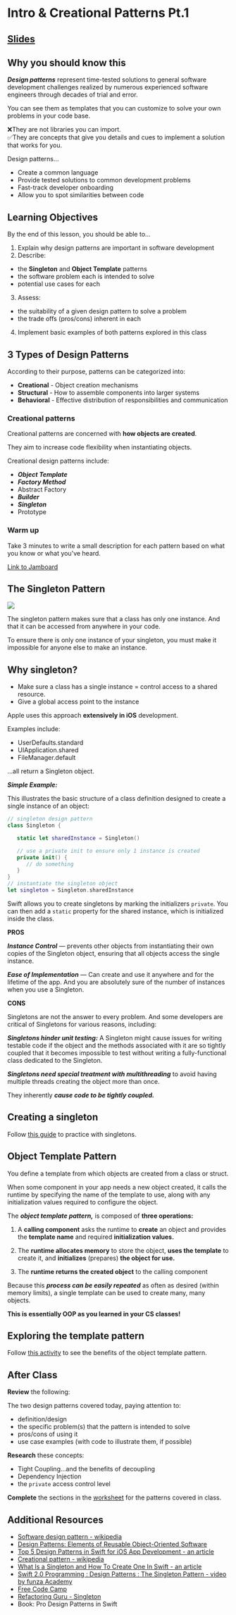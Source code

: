 <!-- Run this slideshow via the following command: -->
<!-- reveal-md README.md -w -->


<!-- .slide: class="header" -->

# Intro & Creational Patterns Pt.1

## [Slides](https://make-school-courses.github.io/MOB-2.4-Advanced-Architectural-Patterns-in-iOS/Slides/01-Creational-PatternsPt.1/README.html ':ignore')

<!-- > -->

## Why you should know this

__*Design patterns*__ represent time-tested solutions to general software development challenges realized by numerous experienced software engineers through decades of trial and error.

<!-- v -->

You can see them as templates that you can customize to solve your own problems in your code base.

❌They are not libraries you can import.<br>
✅They are concepts that give you details and cues to implement a solution that works for you.

<!-- > -->

Design patterns...

- Create a common language
- Provide tested solutions to common development problems
- Fast-track developer onboarding
- Allow you to spot similarities between code

<!-- > -->

## Learning Objectives

By the end of this lesson, you should be able to...

1. Explain why design patterns are important in software development
2. Describe:
  - the **Singleton** and **Object Template** patterns
  - the software problem each is intended to solve
  - potential use cases for each
3. Assess:
  - the suitability of a given design pattern to solve a problem
  - the trade offs (pros/cons) inherent in each
4. Implement basic examples of both patterns explored in this class

<!-- > -->

## 3 Types of Design Patterns

According to their purpose, patterns can be categorized into:

- **Creational** - Object creation mechanisms
- **Structural** - How to assemble components into larger systems
- **Behavioral** - Effective distribution of responsibilities and communication

<!-- > -->

### Creational patterns

Creational patterns are concerned with **how objects are created**.

They aim to increase code flexibility when instantiating objects.

<!-- > -->

Creational design patterns include:

- __*Object Template*__
- __*Factory Method*__
- Abstract Factory
- __*Builder*__
- __*Singleton*__
- Prototype

<!-- > -->

### Warm up

Take 3 minutes to write a small description for each pattern based on what you know or what you've heard.

[Link to Jamboard](https://jamboard.google.com/d/1vaQUal9xfJR9joXEMt8YGmONoi6GqOnT8JbF5yfHDEY/edit?usp=sharing)

<!-- > -->

## The Singleton Pattern

<img src="https://refactoring.guru/images/patterns/content/singleton/singleton.png">

The singleton pattern makes sure that a class has only one instance. And that it can be accessed from anywhere in your code.

To ensure there is only one instance of your singleton, you must make it impossible for anyone else to make an instance.

<!-- > -->

## Why singleton?

- Make sure a class has a single instance = control access to a shared resource.
- Give a global access point to the instance

<!-- > -->

Apple uses this approach **extensively in iOS** development.

Examples include:

- UserDefaults.standard
- UIApplication.shared
- FileManager.default

...all return a Singleton object.

<!-- > -->

__*Simple Example:*__

This illustrates the basic structure of a class definition designed to create a single instance of an object:

```swift
// singleton design pattern
class Singleton {

   static let sharedInstance = Singleton()

   // use a private init to ensure only 1 instance is created
   private init() {
      // do something
   }
}
// instantiate the singleton object
let singleton = Singleton.sharedInstance
```

Swift allows you to create singletons by marking the initializers `private`. You can then add a `static` property for the shared instance, which is initialized inside the class.

<!-- > -->

**PROS**

__*Instance Control*__ — prevents other objects from instantiating their own copies of the Singleton object, ensuring that all objects access the single instance.


<!-- v -->

__*Ease of Implementation*__ — Can create and use it anywhere and for the lifetime of the app. And you are absolutely sure of the number of instances when you use a Singleton.

<!-- > -->

**CONS**

Singletons are not the answer to every problem. And some developers are critical of Singletons for various reasons, including:

__*Singletons hinder unit testing:*__ A Singleton might cause issues for writing testable code if the object and the methods associated with it are so tightly coupled that it becomes impossible to test without writing a fully-functional class dedicated to the Singleton.

<!-- v -->

__*Singletons need special treatment with multithreading*__ to avoid having multiple threads creating the object more than once.

<!-- v -->

They inherently __*cause code to be tightly coupled.*__

<!-- > -->

## Creating a singleton

Follow [this guide](https://github.com/Make-School-Courses/MOB-2.4-Advanced-Architectural-Patterns-in-iOS/blob/master/Lessons/01-Creational-PatternsPt.1/assignments/singleton.md) to practice with singletons.

<!-- > -->

## Object Template Pattern

You define a template from which objects are created from a class or struct.

When some component in your app needs a new object created, it calls the runtime by specifying the name of the template to use, along with any initialization values required to configure the object.

<!-- > -->

The __*object template pattern,*__ is composed of **three operations:**

1. A **calling component** asks the runtime to **create** an object and provides the **template name** and required **initialization values.**

2. The **runtime allocates memory** to store the object, **uses the template** to create it, and **initializes** (prepares) **the object for use.**

3. The **runtime returns the created object** to the calling component

<!-- > -->

Because this __*process can be easily repeated*__ as often as desired (within memory limits), a single template can be used to create many, many objects.

**This is essentially OOP as you learned in your CS classes!**

<!-- > -->

## Exploring the template pattern

Follow [this activity](https://github.com/Make-School-Courses/MOB-2.4-Advanced-Architectural-Patterns-in-iOS/blob/master/Lessons/01-Creational-PatternsPt.1/assignments/template.md) to see the benefits of the object template pattern.

<!-- > -->

## After Class

**Review** the following:

The two design patterns covered today, paying attention to:

- definition/design
- the specific problem(s) that the pattern is intended to solve
- pros/cons of using it
- use case examples (with code to illustrate them, if possible)

<!-- > -->

**Research** these concepts:

- Tight Coupling...and the benefits of decoupling
- Dependency Injection
- the `private` access control level

<!-- > -->

**Complete** the sections in the [worksheet](https://docs.google.com/document/d/11jRhbMQfxqDy3SP-Xs_EnWUnuwcwX3QFvNYnRbVvwWo/edit?usp=sharing) for the patterns covered in class.

<!-- > -->

## Additional Resources

- [Software design pattern - wikipedia](https://en.wikipedia.org/wiki/Software_design_pattern)
- [Design Patterns: Elements of Reusable Object-Oriented Software](https://en.wikipedia.org/wiki/Design_Patterns)
- [Top 5 Design Patterns in Swift for iOS App Development - an article](https://rubygarage.org/blog/swift-design-patterns)
- [Creational pattern - wikipedia](https://en.wikipedia.org/wiki/Creational_pattern)
- [What Is a Singleton and How To Create One In Swift - an article](https://cocoacasts.com/what-is-a-singleton-and-how-to-create-one-in-swift)
- [Swift 2.0 Programming : Design Patterns : The Singleton Pattern - video by funza Academy](https://www.youtube.com/watch?v=3g7zZJWEbX0)
- [Free Code Camp](https://medium.com/free-code-camp/singleton-design-pattern-pros-and-cons-e10f98e23d63)
- [Refactoring Guru - Singleton](https://refactoring.guru/design-patterns/singleton)
- Book: Pro Design Patterns in Swift
